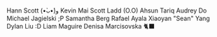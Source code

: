 Hann Scott (•̀ᴗ•́)و
Kevin Mai
Scott Ladd (O.O)
Ahsun Tariq
Audrey Do
Michael  Jagielski ;P
Samantha Berg
Rafael Ayala
Xiaoyan "Sean" Yang
Dylan Liu :D
Liam Maguire
Denisa Marcisovska 🐈‍⬛
